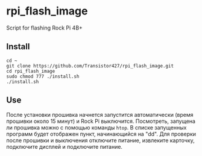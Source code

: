 # rpi_flash_image
Script for flashing Rock Pi 4B+

## Install
```
cd ~
git clone https://github.com/Transistor427/rpi_flash_image.git
cd rpi_flash_image
sudo chmod 777 ./install.sh
./install.sh
```
## Use
После установки прошивка начнется запустится автоматически (время прошивки около 15 минут) и Rock Pi выключится.
Посмотреть, запущена ли прошивка можно с помощью команды ```htop```. В списке запущенных программ будет отображен пункт, начинающийся на "dd".
Для проверки после прошивки и выключения отключите питание, извлеките карточку, подключите дисплей и подключите питание. 
